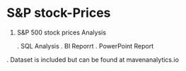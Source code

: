 # S&P stock-Prices
1. S&P 500 stock prices Analysis
    
    . SQL Analysis
    . BI Reporrt
    . PowerPoint Report

. Dataset is included but can be found at mavenanalytics.io
